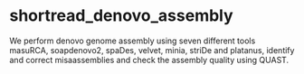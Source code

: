 # shortread_denovo_assembly
We perform denovo genome assembly using seven different tools masuRCA,  soapdenovo2, spaDes, velvet, minia, striDe and platanus,  identify and correct misaassemblies and check the assembly  quality using QUAST.
